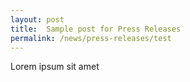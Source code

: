 ```yaml
---
layout: post
title:  Sample post for Press Releases
permalink: /news/press-releases/test
---
```

Lorem ipsum sit amet
